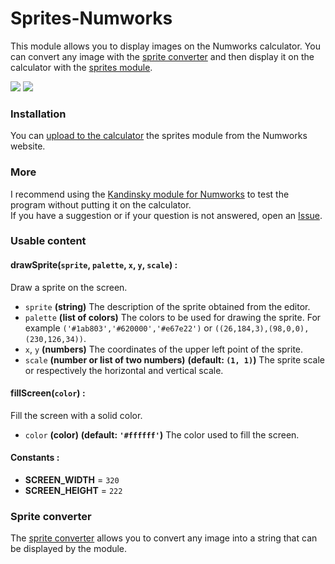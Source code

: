 # Sprites-Numworks
This module allows you to display images on the Numworks calculator. You can convert any image with the [sprite converter](sprite_converter.py) and then display it on the calculator with the [sprites module](sprites.py).

![](https://github.com/valmontechno/Sprites-Numworks/assets/108832011/e073f07e-b6fb-4a14-846e-5081d074c07e)
![](https://github.com/user-attachments/assets/d3077ab7-0398-4f00-9a73-b51b2714e00d)


### Installation
You can [upload to the calculator](https://my.numworks.com/python/valmontechno/sprites) the sprites module from the Numworks website.

### More
I recommend using the [Kandinsky module for Numworks](https://github.com/ZetaMap/Kandinsky-Numworks) to test the program without putting it on the calculator.<br>
If you have a suggestion or if your question is not answered, open an [Issue](https://github.com/valmontechno/Sprites-Numworks/issues/new).

### Usable content

#### drawSprite(`sprite`, `palette`, `x`, `y`, `scale`) :
Draw a sprite on the screen.
* `sprite` **(string)** The description of the sprite obtained from the editor.
* `palette` **(list of colors)** The colors to be used for drawing the sprite. For example `('#1ab803','#620000','#e67e22')` or `((26,184,3),(98,0,0),(230,126,34))`.
* `x`, `y` **(numbers)** The coordinates of the upper left point of the sprite.
* `scale` **(number or list of two numbers)** **(default: `(1, 1)`)** The sprite scale or respectively the horizontal and vertical scale.

#### fillScreen(`color`) :
Fill the screen with a solid color.
* `color` **(color)** **(default: `'#ffffff'`)** The color used to fill the screen.

#### Constants :
* **SCREEN_WIDTH** = `320`
* **SCREEN_HEIGHT** = `222`

### Sprite converter
The [sprite converter](sprite_converter.py) allows you to convert any image into a string that can be displayed by the module.
